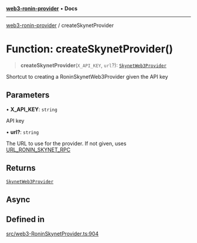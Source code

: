 [**web3-ronin-provider**](../README.md) • **Docs**

***

[web3-ronin-provider](../globals.md) / createSkynetProvider

# Function: createSkynetProvider()

> **createSkynetProvider**(`X_API_KEY`, `url`?): [`SkynetWeb3Provider`](../classes/SkynetWeb3Provider.md)

Shortcut to creating a RoninSkynetWeb3Provider given the API key

## Parameters

• **X\_API\_KEY**: `string`

API key

• **url?**: `string`

The URL to use for the provider. If not given, uses [URL_RONIN_SKYNET_RPC](../variables/URL_RONIN_SKYNET_RPC.md)

## Returns

[`SkynetWeb3Provider`](../classes/SkynetWeb3Provider.md)

## Async

## Defined in

[src/web3-RoninSkynetProvider.ts:904](https://github.com/chuacw/web3-ronin-provider/blob/1a659b81d9c7d7afbced0ae2b11550f4f6c0a233/src/web3-RoninSkynetProvider.ts#L904)
